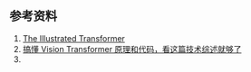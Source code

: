 





## 参考资料

1. [The Illustrated Transformer](https://jalammar.github.io/illustrated-transformer/)
2. [搞懂 Vision Transformer 原理和代码，看这篇技术综述就够了](https://mp.weixin.qq.com/s?__biz=MzI5MDUyMDIxNA==&mid=2247531914&idx=1&sn=3b8d0b4d3821c64e9051a4d645467995&chksm=ec1c9073db6b1965d69cdd29d40d51b0148121135e0e73030d099f23deb2ff58fa4558507ab8&scene=21#wechat_redirect)
3. 